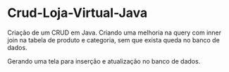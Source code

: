 # Crud-Loja-Virtual-Java
 
 
 Criação de um CRUD em Java. Criando uma melhoria na query com inner join na tabela de produto e categoria, sem que exista queda no banco de dados.

Gerando uma tela para inserção e atualização no banco de dados.
